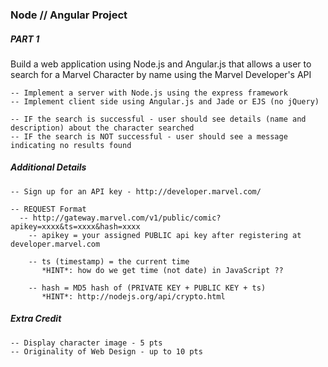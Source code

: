 ### Node // Angular Project

##### PART 1

Build a web application using Node.js and Angular.js that allows a user to search for a Marvel Character by name using the Marvel Developer's API

    -- Implement a server with Node.js using the express framework
    -- Implement client side using Angular.js and Jade or EJS (no jQuery)

    -- IF the search is successful - user should see details (name and description) about the character searched
    -- IF the search is NOT successful - user should see a message indicating no results found


##### Additional Details

    -- Sign up for an API key - http://developer.marvel.com/
    
    -- REQUEST Format
      -- http://gateway.marvel.com/v1/public/comic?apikey=xxxx&ts=xxxx&hash=xxxx
        -- apikey = your assigned PUBLIC api key after registering at developer.marvel.com
        
        -- ts (timestamp) = the current time 
           *HINT*: how do we get time (not date) in JavaScript ??
           
        -- hash = MD5 hash of (PRIVATE KEY + PUBLIC KEY + ts)
           *HINT*: http://nodejs.org/api/crypto.html


##### Extra Credit

    -- Display character image - 5 pts
    -- Originality of Web Design - up to 10 pts

